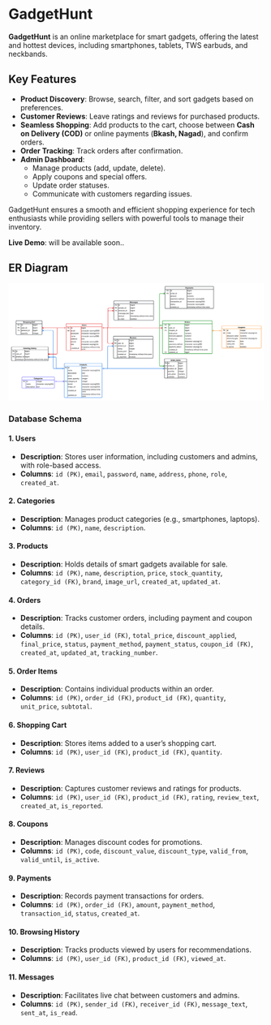 # GadgetHunt
**GadgetHunt** is an online marketplace for smart gadgets, offering the latest and hottest devices, including smartphones, tablets, TWS earbuds, and neckbands.

## Key Features

- **Product Discovery**: Browse, search, filter, and sort gadgets based on preferences.
- **Customer Reviews**: Leave ratings and reviews for purchased products.
- **Seamless Shopping**: Add products to the cart, choose between **Cash on Delivery (COD)** or online payments (**Bkash, Nagad**), and confirm orders.
- **Order Tracking**: Track orders after confirmation.
- **Admin Dashboard**:
  - Manage products (add, update, delete).
  - Apply coupons and special offers.
  - Update order statuses.
  - Communicate with customers regarding issues.

GadgetHunt ensures a smooth and efficient shopping experience for tech enthusiasts while providing sellers with powerful tools to manage their inventory.

**Live Demo**: will be available soon..

## ER Diagram
![ER Diagram](GadgetHunt.png)
### Database Schema

#### 1. Users
- **Description**: Stores user information, including customers and admins, with role-based access.
- **Columns**: `id (PK)`, `email`, `password`, `name`, `address`, `phone`, `role`, `created_at`.

#### 2. Categories
- **Description**: Manages product categories (e.g., smartphones, laptops).
- **Columns**: `id (PK)`, `name`, `description`.

#### 3. Products
- **Description**: Holds details of smart gadgets available for sale.
- **Columns**: `id (PK)`, `name`, `description`, `price`, `stock_quantity`, `category_id (FK)`, `brand`, `image_url`, `created_at`, `updated_at`.

#### 4. Orders
- **Description**: Tracks customer orders, including payment and coupon details.
- **Columns**: `id (PK)`, `user_id (FK)`, `total_price`, `discount_applied`, `final_price`, `status`, `payment_method`, `payment_status`, `coupon_id (FK)`, `created_at`, `updated_at`, `tracking_number`.

#### 5. Order Items
- **Description**: Contains individual products within an order.
- **Columns**: `id (PK)`, `order_id (FK)`, `product_id (FK)`, `quantity`, `unit_price`, `subtotal`.

#### 6. Shopping Cart
- **Description**: Stores items added to a user’s shopping cart.
- **Columns**: `id (PK)`, `user_id (FK)`, `product_id (FK)`, `quantity`.

#### 7. Reviews
- **Description**: Captures customer reviews and ratings for products.
- **Columns**: `id (PK)`, `user_id (FK)`, `product_id (FK)`, `rating`, `review_text`, `created_at`, `is_reported`.

#### 8. Coupons
- **Description**: Manages discount codes for promotions.
- **Columns**: `id (PK)`, `code`, `discount_value`, `discount_type`, `valid_from`, `valid_until`, `is_active`.

#### 9. Payments
- **Description**: Records payment transactions for orders.
- **Columns**: `id (PK)`, `order_id (FK)`, `amount`, `payment_method`, `transaction_id`, `status`, `created_at`.

#### 10. Browsing History
- **Description**: Tracks products viewed by users for recommendations.
- **Columns**: `id (PK)`, `user_id (FK)`, `product_id (FK)`, `viewed_at`.

#### 11. Messages
- **Description**: Facilitates live chat between customers and admins.
- **Columns**: `id (PK)`, `sender_id (FK)`, `receiver_id (FK)`, `message_text`, `sent_at`, `is_read`.


